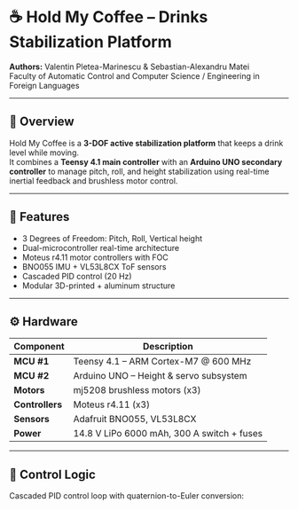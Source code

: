 # ☕ Hold My Coffee – Drinks Stabilization Platform

**Authors:** Valentin Pletea-Marinescu & Sebastian-Alexandru Matei  
Faculty of Automatic Control and Computer Science / Engineering in Foreign Languages

---

## 🧩 Overview
Hold My Coffee is a **3-DOF active stabilization platform** that keeps a drink level while moving.  
It combines a **Teensy 4.1 main controller** with an **Arduino UNO secondary controller** to manage pitch, roll, and height stabilization using real-time inertial feedback and brushless motor control.

---

## 🚀 Features
- 3 Degrees of Freedom: Pitch, Roll, Vertical height  
- Dual-microcontroller real-time architecture  
- Moteus r4.11 motor controllers with FOC  
- BNO055 IMU + VL53L8CX ToF sensors  
- Cascaded PID control (20 Hz)  
- Modular 3D-printed + aluminum structure  

---

## ⚙️ Hardware
| Component | Description |
|------------|-------------|
| **MCU #1** | Teensy 4.1 – ARM Cortex-M7 @ 600 MHz |
| **MCU #2** | Arduino UNO – Height & servo subsystem |
| **Motors** | mj5208 brushless motors (x3) |
| **Controllers** | Moteus r4.11 (x3) |
| **Sensors** | Adafruit BNO055, VL53L8CX |
| **Power** | 14.8 V LiPo 6000 mAh, 300 A switch + fuses |

---

## 🧠 Control Logic
Cascaded PID control loop with quaternion-to-Euler conversion:
